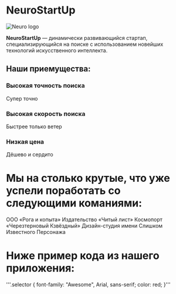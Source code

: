 # NeuroStartUp

![Neuro logo](https://camo.githubusercontent.com/79ee96a8b8fa098c44d1ca302006f24d008408a1c22fc13260437214d705a23d/68747470733a2f2f6e65746f6c6f67792d636f64652e6769746875622e696f2f6769742d686f6d65776f726b732f696e74726f64756374696f6e2f6173736574732f6c6f676f2e706e67)

**NeuroStartUp** — динамически развивающийся стартап, специализирующийся на поиске с использованием новейших технологий искусственного интеллекта.

## Наши приемущества:

### Высокая точность поиска
Супер точно

### Высокая скорость поиска
Быстрее только ветер

### Низкая цена
Дёшево и сердито

# Мы на столько крутые, что уже успели поработать со следующими команиями:

ООО «Рога и копыта»
Издательство «Читый лист»
Космопорт «Черезтерновый Кзвёздный»
Дизайн-студия имени Слишком Известного Персонажа

# Ниже пример кода из нашего приложения:
'''.selector {
  font-family: "Awesome", Arial, sans-serif;
  color: red;
}'''